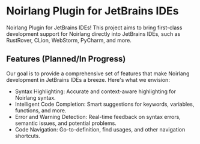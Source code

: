 # Noirlang Plugin for JetBrains IDEs

Noirlang Plugin for JetBrains IDEs! This project aims to bring first-class development support for Noirlang directly into  JetBrains IDEs, such as RustRover, CLion, WebStorm, PyCharm, and more.

## Features (Planned/In Progress)
Our goal is to provide a comprehensive set of features that make Noirlang development in JetBrains IDEs a breeze.
Here's what we envision:

- Syntax Highlighting: Accurate and context-aware highlighting for Noirlang syntax.
- Intelligent Code Completion: Smart suggestions for keywords, variables, functions, and more.
- Error and Warning Detection: Real-time feedback on syntax errors, semantic issues, and potential problems.
- Code Navigation: Go-to-definition, find usages, and other navigation shortcuts.